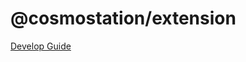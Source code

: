 # @cosmostation/extension

[Develop Guide](https://docs.cosmostation.io/extension/integration/cosmos/typescript)
